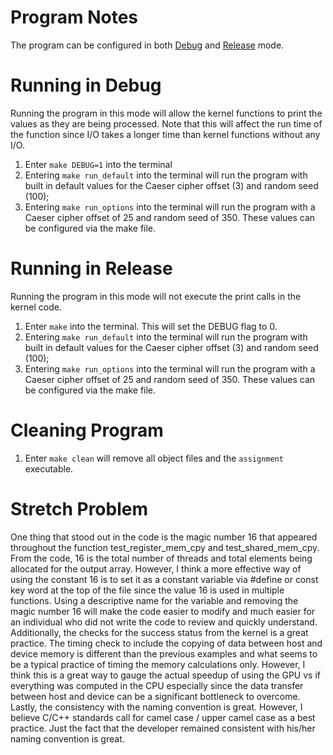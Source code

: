 # Program Notes
The program can be configured in both <u>Debug</u> and <u>Release</u> mode.

# Running in Debug
Running the program in this mode will allow the kernel functions to print the values as they are being processed. Note that this will affect the run time of the function since I/O takes a longer time than kernel functions without any I/O.

1. Enter `make DEBUG=1` into the terminal
2. Entering `make run_default` into the terminal will run the program with built in default values for the Caeser cipher offset (3) and random seed (100);
3. Entering `make run_options` into the terminal will run the program with a Caeser cipher offset of 25 and random seed of 350. These values can be configured via the make file.

# Running in Release
Running the program in this mode will not execute the print calls in the kernel code.

1. Enter `make` into the terminal. This will set the DEBUG flag to 0.
2. Entering `make run_default` into the terminal will run the program with built in default values for the Caeser cipher offset (3) and random seed (100);
3. Entering `make run_options` into the terminal will run the program with a Caeser cipher offset of 25 and random seed of 350. These values can be configured via the make file.

# Cleaning Program
1. Enter `make clean` will remove all object files and the `assignment` executable.

# Stretch Problem
One thing that stood out in the code is the magic number 16 that appeared throughout the function test_register_mem_cpy and test_shared_mem_cpy. From the code, 16 is the total number of threads and total elements being allocated for the output array. However, I think a more effective way of using the constant 16 is to set it as a constant variable via #define or const key word at the top of the file since the value 16 is used in multiple functions. Using a descriptive name for the variable and removing the magic number 16 will make the code easier to modify and much easier for an individual who did not write the code to review and quickly understand. Additionally, the checks for the success status from the kernel is a great practice. The timing check to include the copying of data between host and device memory is different than the previous examples and what seems to be a typical practice of timing the memory calculations only. However, I think this is a great way to gauge the actual speedup of using the GPU vs if everything was computed in the CPU especially since the data transfer between host and device can be a significant bottleneck to overcome. Lastly, the consistency with the naming convention is great. However, I believe C/C++ standards call for camel case / upper camel case as a best practice. Just the fact that the developer remained consistent with his/her naming convention is great.
